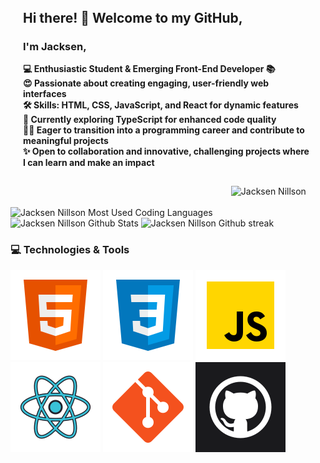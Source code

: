 <div style="padding:0px 20px 15px 20px;">
<h2 style="margin:0px 0px 3px 0px;text-underline:none;">Hi there! 👋 Welcome to my GitHub,</h2>
    <h3>I'm Jacksen,</h3>
        <p><b>💻 Enthusiastic Student & Emerging Front-End Developer 📚<br>
        😍 Passionate about creating engaging, user-friendly web interfaces<br>
        🛠️ Skills: HTML, CSS, JavaScript, and React for dynamic features<br>
        🌟 Currently exploring TypeScript for enhanced code quality<br>
        👨‍💻 Eager to transition into a programming career and contribute to meaningful projects<br>
        ✨ Open to collaboration and innovative, challenging projects where I can learn and make an impact</b></p>
    </div>
    <img style="width:30%;"; align="right" src="https://media.giphy.com/media/v1.Y2lkPTc5MGI3NjExeG15aXhoenZxeGZmYzk1Z2x1ajBsZm5qdTBhejF2MHhvYzU2aXNidSZlcD12MV9pbnRlcm5hbF9naWZfYnlfaWQmY3Q9Zw/12BYUePgtn7sis/giphy.gif" alt="Jacksen Nillson" width="30%" height="auto"/>
    <div>
    <br><br>
        <img style="height:135px;" src="https://github-readme-stats.vercel.app/api/top-langs?username=jacksen30&show_icons=true&locale=en&layout=compact&&theme=chartreuse-dark" alt="Jacksen Nillson Most Used Coding Languages" />
        <img style="height:135px;" src="https://github-readme-stats.vercel.app/api?username=jacksen30&show_icons=true&locale=en&theme=chartreuse-dark&hide_rank=true&hide=issues,contribs&include_all_commits=true" alt="Jacksen Nillson Github Stats" />
        <img style="height:160px;" src="https://github-readme-streak-stats.herokuapp.com/?user=jacksen30&theme=chartreuse-dark" alt="Jacksen Nillson Github streak" />
    </div>
    <h3>💻 Technologies & Tools</h3>
    <div>
        <img src="./images/html-logo.png" alt="HTML5 Logo">
        <img src="./images/css-logo.png" alt="CSS3 Logo">
        <img src="./images/javascript-logo.png" alt="JavaScript Logo">
    </div>
    <div>
        <img src="./images/react-logo.png" alt="React Logo">
        <img src="./images/git-logo.png" alt="Git Logo">
        <img src="./images/github-dark-icon.png" alt="Github Logo">
    </div>

</div>